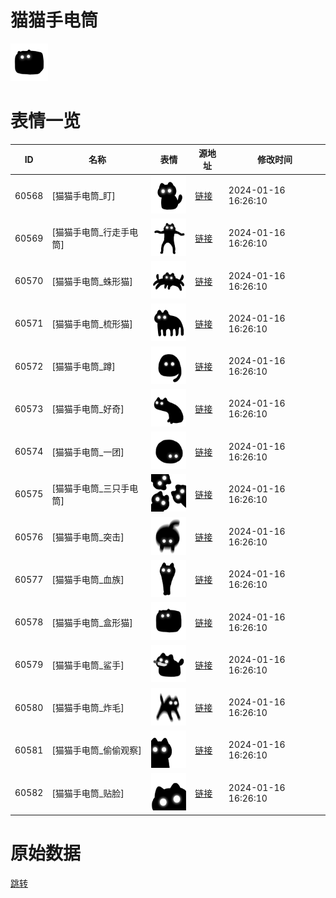 # 猫猫手电筒

<img src="./cover.png" height="60" alt="cover" />

# 表情一览

|ID|名称|表情|源地址|修改时间|
|----|----|----|----|----|
|60568|[猫猫手电筒_盯]|<img src="./pic/060568_%5B猫猫手电筒_盯%5D.png" height="60" alt="盯"/>|[链接](https://i0.hdslb.com/bfs/garb/b11b8af3684efea81623bca7d6d1c47e507a86eb.png)|2024-01-16 16:26:10|
|60569|[猫猫手电筒_行走手电筒]|<img src="./pic/060569_%5B猫猫手电筒_行走手电筒%5D.png" height="60" alt="行走手电筒"/>|[链接](https://i0.hdslb.com/bfs/garb/1cd7a8b13bcd7fe72e7139cb57800326dd28a892.png)|2024-01-16 16:26:10|
|60570|[猫猫手电筒_蛛形猫]|<img src="./pic/060570_%5B猫猫手电筒_蛛形猫%5D.png" height="60" alt="蛛形猫"/>|[链接](https://i0.hdslb.com/bfs/garb/29fda674443daa048f834786dd88cb2bde10fadc.png)|2024-01-16 16:26:10|
|60571|[猫猫手电筒_梳形猫]|<img src="./pic/060571_%5B猫猫手电筒_梳形猫%5D.png" height="60" alt="梳形猫"/>|[链接](https://i0.hdslb.com/bfs/garb/c2dfa40a0e9f1331cd3d06bb76aa0d13c9ae2768.png)|2024-01-16 16:26:10|
|60572|[猫猫手电筒_蹲]|<img src="./pic/060572_%5B猫猫手电筒_蹲%5D.png" height="60" alt="蹲"/>|[链接](https://i0.hdslb.com/bfs/garb/ed67e49b4a44a35cd7513e2153129151bc0cbb01.png)|2024-01-16 16:26:10|
|60573|[猫猫手电筒_好奇]|<img src="./pic/060573_%5B猫猫手电筒_好奇%5D.png" height="60" alt="好奇"/>|[链接](https://i0.hdslb.com/bfs/garb/54199b4a4d476393c69ea27a3085b8a986438b5f.png)|2024-01-16 16:26:10|
|60574|[猫猫手电筒_一团]|<img src="./pic/060574_%5B猫猫手电筒_一团%5D.png" height="60" alt="一团"/>|[链接](https://i0.hdslb.com/bfs/garb/32fe61059a63df2617bd07d3deb4fff3b906abd9.png)|2024-01-16 16:26:10|
|60575|[猫猫手电筒_三只手电筒]|<img src="./pic/060575_%5B猫猫手电筒_三只手电筒%5D.png" height="60" alt="三只手电筒"/>|[链接](https://i0.hdslb.com/bfs/garb/4f0794eb2582135885415ac7426dcb7e680416d4.png)|2024-01-16 16:26:10|
|60576|[猫猫手电筒_突击]|<img src="./pic/060576_%5B猫猫手电筒_突击%5D.png" height="60" alt="突击"/>|[链接](https://i0.hdslb.com/bfs/garb/5d7ae987191bb84a4165dd713525bed3d5e49d84.png)|2024-01-16 16:26:10|
|60577|[猫猫手电筒_血族]|<img src="./pic/060577_%5B猫猫手电筒_血族%5D.png" height="60" alt="血族"/>|[链接](https://i0.hdslb.com/bfs/garb/bef78bb63e6992613fe0ef4fd7cce92ec5445e75.png)|2024-01-16 16:26:10|
|60578|[猫猫手电筒_盒形猫]|<img src="./pic/060578_%5B猫猫手电筒_盒形猫%5D.png" height="60" alt="盒形猫"/>|[链接](https://i0.hdslb.com/bfs/garb/552e0d4a76e7e62e67ebcbd8910aa8964f8f45b6.png)|2024-01-16 16:26:10|
|60579|[猫猫手电筒_鲨手]|<img src="./pic/060579_%5B猫猫手电筒_鲨手%5D.png" height="60" alt="鲨手"/>|[链接](https://i0.hdslb.com/bfs/garb/eea058aec36b6ddd83147b9b4a3b5e021e0d3baa.png)|2024-01-16 16:26:10|
|60580|[猫猫手电筒_炸毛]|<img src="./pic/060580_%5B猫猫手电筒_炸毛%5D.png" height="60" alt="炸毛"/>|[链接](https://i0.hdslb.com/bfs/garb/f9a25ecebb59aa1cd8dd3380a90d43240a9d4ce4.png)|2024-01-16 16:26:10|
|60581|[猫猫手电筒_偷偷观察]|<img src="./pic/060581_%5B猫猫手电筒_偷偷观察%5D.png" height="60" alt="偷偷观察"/>|[链接](https://i0.hdslb.com/bfs/garb/d6d74c254d59d753b0d0eb6a4c434e77412900d8.png)|2024-01-16 16:26:10|
|60582|[猫猫手电筒_贴脸]|<img src="./pic/060582_%5B猫猫手电筒_贴脸%5D.png" height="60" alt="贴脸"/>|[链接](https://i0.hdslb.com/bfs/garb/f58290b938ddabe5d67eaae3c6cfaa2e19e1f74b.png)|2024-01-16 16:26:10|

# 原始数据

[跳转](./raw.json)

